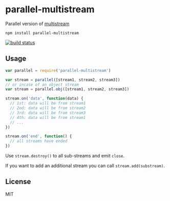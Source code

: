 # parallel-multistream

Parallel version of [multistream](https://github.com/feross/multistream)

```
npm install parallel-multistream
```

[![build status](http://img.shields.io/travis/mafintosh/parallel-multistream.svg?style=flat)](http://travis-ci.org/mafintosh/parallel-multistream)

## Usage

``` js
var parallel = require('parallel-multistream')

var stream = parallel([stream1, stream2, stream3])
// or incase of an object stream
var stream = parallel.obj([stream1, stream2, stream3])

stream.on('data', function(data) {
  // 1st: data will be from stream1
  // 2nd: data will be from stream2
  // 3rd: data will be from stream3
  // 4th: data will be from stream1
  // ...
})

stream.on('end', function() {
  // all streams have ended
})
```

Use `stream.destroy()` to all sub-streams and emit `close`.

If you want to add an additional stream you can call `stream.add(substream)`.

## License

MIT
